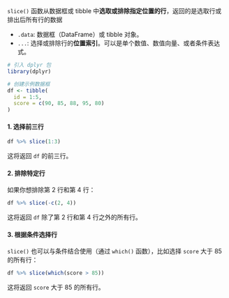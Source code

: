 `slice()` 函数从数据框或 tibble 中**选取或排除指定位置的行**，返回的是选取行或排出后所有行的数据

- `.data`: 数据框（DataFrame）或 tibble 对象。
- `...`: 选择或排除行的**位置索引**。可以是单个数值、数值向量、或者条件表达式。


```r
# 引入 dplyr 包
library(dplyr)

# 创建示例数据框
df <- tibble(
  id = 1:5,
  score = c(90, 85, 88, 95, 80)
)
```

#### 1. 选择前三行

```r
df %>% slice(1:3)
```

这将返回 `df` 的前三行。

#### 2. 排除特定行

如果你想排除第 2 行和第 4 行：

```r
df %>% slice(-c(2, 4))
```

这将返回 `df` 除了第 2 行和第 4 行之外的所有行。

#### 3. 根据条件选择行

`slice()` 也可以与条件结合使用（通过 `which()` 函数），比如选择 `score` 大于 85 的所有行：

```r
df %>% slice(which(score > 85))
```

这将返回 `score` 大于 85 的所有行。
